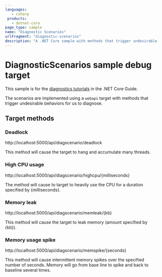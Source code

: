 ```yaml
---
languages:
   - csharp
 products:
   - dotnet-core
page_type: sample
name: "Diagnostic Scenarios"
urlFragment: "diagnostic-scenarios"
description: "A .NET Core sample with methods that trigger undesirable behaviors to diagnose."
---
```

# DiagnosticScenarios sample debug target

This sample is for the [diagnostics tutorials](https://docs.microsoft.com/dotnet/core/diagnostics/tutorial/diagnostic-scenarios) in the .NET Core Guide.

The scenarios are implemented using a `webapi` target with methods that trigger undesirable behaviors for us to diagnose.

## Target methods

### Deadlock

http://localhost:5000/api/diagscenario/deadlock

This method will cause the target to hang and accumulate many threads.

### High CPU usage

http://localhost:5000/api/diagscenario/highcpu/{milliseconds}

The method will cause to target to heavily use the CPU for a duration specified by {milliseconds}.

### Memory leak

http://localhost:5000/api/diagscenario/memleak/{kb}

This method will cause the target to leak memory (amount specified by {kb}).

### Memory usage spike

http://localhost:5000/api/diagscenario/memspike/{seconds}

This method will cause intermittent memory spikes over the specified number of seconds. Memory will go from base line to spike and back to baseline several times.
